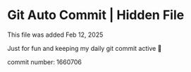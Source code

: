 # Git Auto Commit | Hidden File

This file was added Feb 12, 2025

Just for fun and keeping my daily git commit active 🤪

commit number: 1660706
